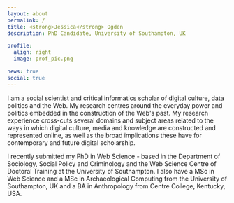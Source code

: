 ```yaml
---
layout: about
permalink: /
title: <strong>Jessica</strong> Ogden
description: PhD Candidate, University of Southampton, UK

profile:
  align: right
  image: prof_pic.png

news: true
social: true
---
```


I am a social scientist and critical informatics scholar of digital culture, data politics and the Web. My research centres around the everyday power and politics embedded in the construction of the Web's past. My research experience cross-cuts several domains and subject areas related to the ways in which digital culture, media and knowledge are constructed and represented online, as well as the broad implications these have for contemporary and future digital scholarship.

I recently submitted my PhD in Web Science - based in the Department of Sociology, Social Policy and Criminology and the Web Science Centre of Doctoral Training at the University of Southampton. I also have a MSc in Web Science and a MSc in Archaeological Computing from the University of Southampton, UK and a BA in Anthropology from Centre College, Kentucky, USA.

